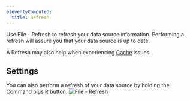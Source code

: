 ```yaml
---
eleventyComputed:
  title: Refresh
---
```

Use File - Refresh to refresh your data source information. Performing a refresh will assure you that your data source is up to date.

A Refresh may also help when experiencing [Cache](/rdm/mac/data-sources/caching/) issues.

## Settings

You can also perform a refresh of your data source by holding the Command plus R button.
![File - Refresh](https://cdnweb.devolutions.net/docs/en/rdm/mac/clip10311.png)
